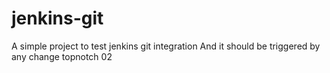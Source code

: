 # jenkins-git

A simple project to test jenkins git integration
And it should be triggered by any change
topnotch
02
